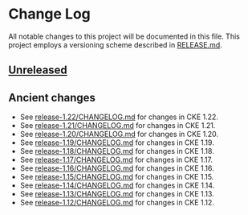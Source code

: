 # Change Log

All notable changes to this project will be documented in this file.
This project employs a versioning scheme described in [RELEASE.md](RELEASE.md#versioning).

## [Unreleased]

## Ancient changes

- See [release-1.22/CHANGELOG.md](https://github.com/cybozu-go/cke/blob/release-1.22/CHANGELOG.md) for changes in CKE 1.22.
- See [release-1.21/CHANGELOG.md](https://github.com/cybozu-go/cke/blob/release-1.21/CHANGELOG.md) for changes in CKE 1.21.
- See [release-1.20/CHANGELOG.md](https://github.com/cybozu-go/cke/blob/release-1.20/CHANGELOG.md) for changes in CKE 1.20.
- See [release-1.19/CHANGELOG.md](https://github.com/cybozu-go/cke/blob/release-1.19/CHANGELOG.md) for changes in CKE 1.19.
- See [release-1.18/CHANGELOG.md](https://github.com/cybozu-go/cke/blob/release-1.18/CHANGELOG.md) for changes in CKE 1.18.
- See [release-1.17/CHANGELOG.md](https://github.com/cybozu-go/cke/blob/release-1.17/CHANGELOG.md) for changes in CKE 1.17.
- See [release-1.16/CHANGELOG.md](https://github.com/cybozu-go/cke/blob/release-1.16/CHANGELOG.md) for changes in CKE 1.16.
- See [release-1.15/CHANGELOG.md](https://github.com/cybozu-go/cke/blob/release-1.15/CHANGELOG.md) for changes in CKE 1.15.
- See [release-1.14/CHANGELOG.md](https://github.com/cybozu-go/cke/blob/release-1.14/CHANGELOG.md) for changes in CKE 1.14.
- See [release-1.13/CHANGELOG.md](https://github.com/cybozu-go/cke/blob/release-1.13/CHANGELOG.md) for changes in CKE 1.13.
- See [release-1.12/CHANGELOG.md](https://github.com/cybozu-go/cke/blob/release-1.12/CHANGELOG.md) for changes in CKE 1.12.

[Unreleased]: https://github.com/cybozu-go/cke/compare/v1.22.9...HEAD
